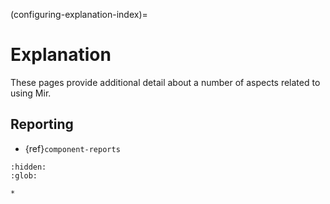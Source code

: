 (configuring-explanation-index)=

# Explanation

These pages provide additional detail about a number of aspects related to using Mir.

## Reporting
- {ref}`component-reports`

```{toctree}
:hidden:
:glob:

*
```
